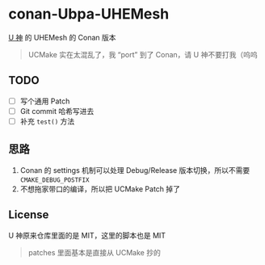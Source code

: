 # conan-Ubpa-UHEMesh

[U 神](https://github.com/Ubpa) 的 UHEMesh 的 Conan 版本

> UCMake 实在太混乱了，我 “port” 到了 Conan，请 U 神不要打我（呜呜

## TODO
- [ ] 写个通用 Patch
- [ ] Git commit 哈希写进去
- [ ] 补充 `test()` 方法

## 思路

1. Conan 的 settings 机制可以处理 Debug/Release 版本切换，所以不需要 `CMAKE_DEBUG_POSTFIX`
2. 不想拖家带口的编译，所以把 UCMake Patch 掉了

## License

U 神原来仓库里面的是 MIT，这里的脚本也是 MIT

> patches 里面基本是直接从 UCMake 抄的